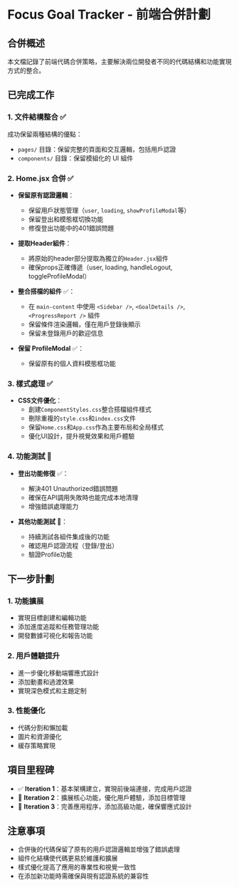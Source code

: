 # Focus Goal Tracker - 前端合併計劃

## 合併概述

本文檔記錄了前端代碼合併策略，主要解決兩位開發者不同的代碼結構和功能實現方式的整合。

## 已完成工作

### 1. 文件結構整合 ✅

成功保留兩種結構的優點：
- `pages/` 目錄：保留完整的頁面和交互邏輯，包括用戶認證
- `components/` 目錄：保留模組化的 UI 組件

### 2. Home.jsx 合併 ✅

- **保留原有認證邏輯**：
  - 保留用戶狀態管理（`user`, `loading`, `showProfileModal`等）
  - 保留登出和模態框切換功能
  - 修復登出功能中的401錯誤問題

- **提取Header組件**：
  - 將原始的header部分提取為獨立的`Header.jsx`組件
  - 確保props正確傳遞（user, loading, handleLogout, toggleProfileModal）

- **整合搭檔的組件** ✅：
  - 在 `main-content` 中使用 `<Sidebar />`, `<GoalDetails />`, `<ProgressReport />` 組件
  - 保留條件渲染邏輯，僅在用戶登錄後顯示
  - 保留未登錄用戶的歡迎信息

- **保留 ProfileModal** ✅：
  - 保留原有的個人資料模態框功能

### 3. 樣式處理 ✅

- **CSS文件優化**：
  - 創建`ComponentStyles.css`整合搭檔組件樣式
  - 刪除重複的`style.css`和`index.css`文件
  - 保留`Home.css`和`App.css`作為主要布局和全局樣式
  - 優化UI設計，提升視覺效果和用戶體驗

### 4. 功能測試 🔄

- **登出功能修復** ✅：
  - 解決401 Unauthorized錯誤問題
  - 確保在API調用失敗時也能完成本地清理
  - 增強錯誤處理能力

- **其他功能測試** 🔄：
  - 持續測試各組件集成後的功能
  - 確認用戶認證流程（登錄/登出）
  - 驗證Profile功能

## 下一步計劃

### 1. 功能擴展
- 實現目標創建和編輯功能
- 添加進度追蹤和任務管理功能
- 開發數據可視化和報告功能

### 2. 用戶體驗提升
- 進一步優化移動端響應式設計
- 添加動畫和過渡效果
- 實現深色模式和主題定制

### 3. 性能優化
- 代碼分割和懶加載
- 圖片和資源優化
- 緩存策略實現

## 項目里程碑

- ✅ **Iteration 1**：基本架構建立，實現前後端連接，完成用戶認證
- 🔄 **Iteration 2**：擴展核心功能，優化用戶體驗，添加目標管理
- 📝 **Iteration 3**：完善應用程序，添加高級功能，確保響應式設計

## 注意事項

- 合併後的代碼保留了原有的用戶認證邏輯並增強了錯誤處理
- 組件化結構使代碼更易於維護和擴展
- 樣式優化提高了應用的專業性和視覺一致性
- 在添加新功能時需確保與現有認證系統的兼容性 
